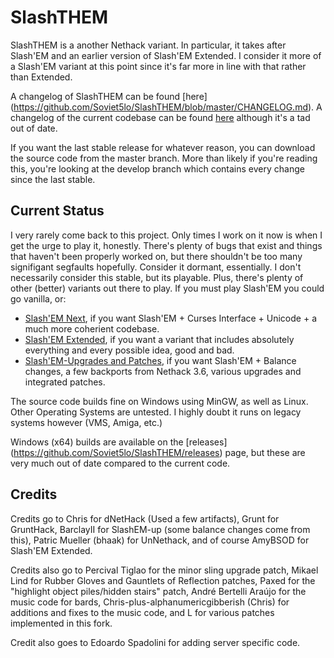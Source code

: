 SlashTHEM
=====================

SlashTHEM is a another Nethack variant.  In particular, it takes after Slash'EM and an earlier version of Slash'EM Extended.  I consider it more of a Slash'EM variant at this point since it's far more in line with that rather than Extended.

A changelog of SlashTHEM can be found [here] (https://github.com/Soviet5lo/SlashTHEM/blob/master/CHANGELOG.md).  A changelog of the current codebase can be found [here](CHANGELOG-NG.md) although it's a tad out of date.

If you want the last stable release for whatever reason, you can download the source code from the master branch.  More than likely if you're reading this, you're looking at the develop branch which contains every change since the last stable.

Current Status
--------------

I very rarely come back to this project. Only times I work on it now is when I get the urge to play it, honestly.  There's plenty of bugs that exist and things that haven't been properly worked on, but there shouldn't be too many signifigant segfaults hopefully.  Consider it dormant, essentially. I don't necessarily consider this stable, but its playable.   Plus, there's plenty of other (better) variants out there to play.  If you must play Slash'EM you could go vanilla, or:

- [Slash'EM Next](https://github.com/moon-chilled/slashem-next), if you want Slash'EM + Curses Interface + Unicode + a much more coherient codebase.
- [Slash'EM Extended](https://github.com/SLASHEM-Extended/SLASHEM-Extended), if you want a variant that includes absolutely everything and every possible idea, good and bad.
- [Slash'EM-Upgrades and Patches](https://github.com/BarclayII/slashem-up/tree/develop), if you want Slash'EM + Balance changes, a few backports from Nethack 3.6, various upgrades and integrated patches.

The source code builds fine on Windows using MinGW, as well as Linux.  Other Operating Systems are untested.  I highly doubt it runs on legacy systems however (VMS, Amiga, etc.)

Windows (x64) builds are available on the [releases] (https://github.com/Soviet5lo/SlashTHEM/releases) page, but these are very much out of date compared to the current code.

Credits
-------
Credits go to Chris for dNetHack (Used a few artifacts), Grunt for GruntHack, BarclayII for SlashEM-up (some balance changes come from this), Patric Mueller (bhaak) for UnNethack, and of course AmyBSOD for Slash'EM Extended.

Credits also go to Percival Tiglao for the minor sling upgrade patch, Mikael Lind for Rubber Gloves and Gauntlets of Reflection patches, Paxed for the "highlight object piles/hidden stairs" patch, André Bertelli Araújo for the music code for bards, Chris-plus-alphanumericgibberish (Chris) for additions and fixes to the music code, and L for various patches implemented in this fork.

Credit also goes to Edoardo Spadolini for adding server specific code.
